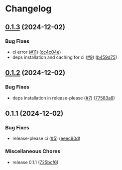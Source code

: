 # Changelog

## [0.1.3](https://github.com/RandomEngineers/eslint-plugin-random-engineers/compare/v0.1.2...v0.1.3) (2024-12-02)


### Bug Fixes

* ci error ([#11](https://github.com/RandomEngineers/eslint-plugin-random-engineers/issues/11)) ([cc4c04e](https://github.com/RandomEngineers/eslint-plugin-random-engineers/commit/cc4c04eb6d72e8ece076a4b7f4b0eb98a2ef88ef))
* deps installation and caching for ci ([#9](https://github.com/RandomEngineers/eslint-plugin-random-engineers/issues/9)) ([b459d75](https://github.com/RandomEngineers/eslint-plugin-random-engineers/commit/b459d75b3c854c44bca8b1d86eb57d6138592d17))

## [0.1.2](https://github.com/RandomEngineers/eslint-plugin-random-engineers/compare/v0.1.1...v0.1.2) (2024-12-02)


### Bug Fixes

* deps installation in release-please ([#7](https://github.com/RandomEngineers/eslint-plugin-random-engineers/issues/7)) ([77583a8](https://github.com/RandomEngineers/eslint-plugin-random-engineers/commit/77583a828a6bccdf23742d93faa7a190a44288b9))

## 0.1.1 (2024-12-02)


### Bug Fixes

* release-please ci ([#5](https://github.com/RandomEngineers/eslint-plugin-random-engineers/issues/5)) ([eeec90d](https://github.com/RandomEngineers/eslint-plugin-random-engineers/commit/eeec90d993718d8c7e29a0b488513935418a3547))


### Miscellaneous Chores

* release 0.1.1 ([725bcf6](https://github.com/RandomEngineers/eslint-plugin-random-engineers/commit/725bcf68d8283bf8053e3595b25634949f040068))
